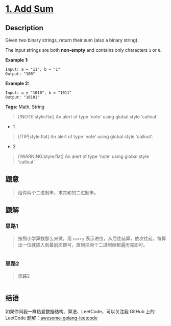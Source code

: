 # [1. Add Sum][title]

## Description

Given two binary strings, return their sum (also a binary string).

The input strings are both **non-empty** and contains only characters `1` or `0`.

**Example 1:**

```
Input: a = "11", b = "1"
Output: "100"
```

**Example 2:**

```
Input: a = "1010", b = "1011"
Output: "10101"
```

**Tags:** Math, String
> [!NOTE|style:flat]
> An alert of type 'note' using global style 'callout'.

* 1
> [!TIP|style:flat]
> An alert of type 'note' using global style 'callout'.

* 2

> [!WARNING|style:flat]
> An alert of type 'note' using global style 'callout'.




## 题意
>给你两个二进制串，求其和的二进制串。

## 题解

### 思路1
> 按照小学算数那么来做，用 `carry` 表示进位，从后往前算，依次往前，每算出一位就插入到最前面即可，直到把两个二进制串都遍历完即可。

```go

```

### 思路2
> 思路2
```go

```

## 结语

如果你同我一样热爱数据结构、算法、LeetCode，可以关注我 GitHub 上的 LeetCode 题解：[awesome-golang-leetcode][me]

[title]: https://leetcode.com/problems/two-sum/description/
[me]: https://github.com/kylesliu/awesome-golang-algorithm
